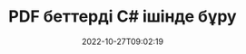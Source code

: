 ---
############################# Static ############################
layout: "auto-gen-merger"
date: 2022-10-27T09:02:19
draft: false
otherformats: xps tex epub

############################# Head ############################
head_title: "PDF беттерді C# ішінде бұру – 90, 180, 270 бұрышта бұру"
head_description: "Құжаттарды біріктіру API арқылы PDF файлының арнайы немесе барлық құжат беттерін 90, 180, 270 бұру бұрышына бұрыңыз."

############################# Header ############################
title: "PDF беттерді C# ішінде бұру"
description: "PDF беттерді .NET кодының бірнеше жолымен айналдырыңыз."
bg_image: "https://cms.admin.containerize.com/templates/aspose/App_Themes/V3/images/bg/header1.png"
bg_overlay: false
button:
    enable: true
    icon: "fas fa-arrow-down"
    label: "Тегін сынақ нұсқасын жүктеп алыңыз"
    link: "https://downloads.groupdocs.com/merger/net"

############################# SubMenu ############################
submenu:
    enable: true

    left:
        img_alt: "GroupDocs.Merger for .NET"
        image: "https://cms.admin.containerize.com/templates/groupdocs/images/product-logos/90x90-noborder/groupdocs-merger-net.png"
        product: "GroupDocs.Merger"
        platform: ".NET"

    middle:
        button:

            # button loop
            - link: "https://apireference.groupdocs.com/merger/net"
              text: "API анықтамасы"

            # button loop
            - link: "https://github.com/groupdocs-merger"
              text: "Код мысалдары"

            # button loop
            - link: "https://products.groupdocs.app/merger/family"
              text: "Тікелей демонстрациялар"

            # button loop
            - link: "https://purchase.groupdocs.com/pricing/merger/net"
              text: "Баға белгілеу"

    right:
        link_download: "https://downloads.groupdocs.com/merger"
        link_learn: "https://docs.groupdocs.com/merger/net"
        link_buy: "https://purchase.groupdocs.com"

############################# About ############################
about:
    enable: true
    title: "GroupDocs.Merger for .NET API туралы"
    content: |
        [GroupDocs.Merger for .NET](/kk/merger/net/) PDF, Microsoft Office (Word, Excel, PowerPoint) сияқты кең ауқымды құжат пішімдерін қауіпсіз біріктіру және бөлу үшін қарапайым шешімді ұсынады. , OneNote), OpenDocument, HTML, кескіндер және .NET қолданбаларындағы басқалар. Кодтың бірнеше жолын қосу арқылы құжаттардағы беттердің бағытын жылжыту, жою, бұру, ауыстыру, шығарып алу немесе өзгерту сияқты бірнеше құжат операцияларын орындаңыз. Құжаттарды біріктіретін API сонымен қатар құжат құрылымын, пішімдеу мен беттегі мазмұнды талдау үшін құжат беттерін кескін ретінде алдын ала қарауды қолдайды.
        
        GroupDocs.Merger API файл бетін айналдыру мүмкіндіктерін қажет ететін корпоративтік шешімдер үшін дұрыс таңдау болып табылады. Бұл API интерфейстеріне .NET Framework, .NET Standard, .NET Core, Mono қоса алғанда, барлық негізгі операциялық жүйелер мен платформаларда жақсы қолдау көрсетіледі.

############################# Steps ############################
steps:
    enable: true
    title_left: ".NET ішіндегі PDF файл бетін бұру"
    content_left: |
        [GroupDocs.Merger for .NET](/kk/merger/net/) C# әзірлеушілеріне PDF файлындағы кейбір нақты немесе барлық беттерді 90 градусқа бұруды жеңілдетеді. , Бірнеше оңай қадамдарды орындау арқылы 180 немесе 270 айналу бұрышы.
        
        * **RotateOptions** параметрін қажетті бұру бұрышымен және бет нөмірлерімен инициализациялаңыз.
        * **Merger** жаңа данасын жасаңыз және бастапқы құжат жолын конструктор параметрі ретінде өткізіңіз.
        * **RotatePages** қоңырау шалыңыз және **RotateOptions** нысанын өткізіңіз.
        * **Save** дегенге қоңырау шалып, нәтиже құжатын сақтау үшін файл жолын көрсетіңіз.

    title_right: "Жүйе талаптары"
    content_right: |
        GroupDocs.Merger for .NET API интерфейстеріне барлық негізгі платформалар мен операциялық жүйелерде қолдау көрсетіледі. Төмендегі кодты орындамас бұрын, жүйеде келесі алғышарттар орнатылғанына көз жеткізіңіз.

        * Операциялық жүйелер: Microsoft Windows, Linux, MacOS
        * Әзірлеу орталары: Visual Studio, Xamarin, MonoDevelop
        * Фреймворктер: .NET Framework, .NET Standard, .NET Core, Mono
        * GroupDocs.Merger for .NET соңғы нұсқасын [NuGet](https://www.nuget.org/packages/groupdocs.merger) ішінен жүктеп алыңыз.
         
    code: |
     {{% merger/additional-styles %}}
     {{< merger/code-merger title="C# мысал кодын пайдаланып PDF файл бетін қалай бұруға болады">}}

        ```csharp    
        // GroupDocs.Merger API арқылы PDF файл бетін айналдырыңыз
        // Бұру бұрышын және бұрылатын бет нөмірлерін көрсету үшін RotateOptions сыныбын инициализациялаңыз
        RotateOptions rotateOptions = new RotateOptions(RotateMode.Rotate180, new int[] { 2, 3 });

        // PDF кіріс құжатымен бірігуді іске қосыңыз
        using (Merger merger = new Merger("input.pdf"))
          {
            // RotatePages әдісіне қоңырау шалыңыз және оған RotateOptions нысанын беріңіз
            merger.RotatePages(rotateOptions);
    
            // Сақтау әдісіне қоңырау шалыңыз және шығыс құжатты сақтау үшін қажетті файл жолын өткізіңіз
            merger.Save("output.pdf");
          }
        ```
     {{< /merger/code-merger >}}

############################# Demos ############################
demos:
    enable: true
    title: "Тікелей демонстрациялар - PDF файл беттерін желіде айналдырыңыз"
    content: |
       PDF файл бетін дәл қазір [GroupDocs.Merger Live Demos](https://products.groupdocs.app/splitter/rotate-pages/pdf) веб-сайтына айналдырыңыз.
       Тікелей демонстрацияның келесі артықшылықтары бар.
        
############################# About Formats ############################
about_formats:
    enable: true

############################# More Formats ############################
more_formats:
    enable: true
    title: "Басқа құжат пішімдерінің беттерін бұру"
    content: |
        .NET файл пішімдері мен кескіндерге арналған біріктіру және бөлу API құжаттары. Төменде көрсетілгендей кейбір танымал файл пішімдерін айналдырыңыз.

############################# Back to top ###############################
back_to_top:
    enable: true
---